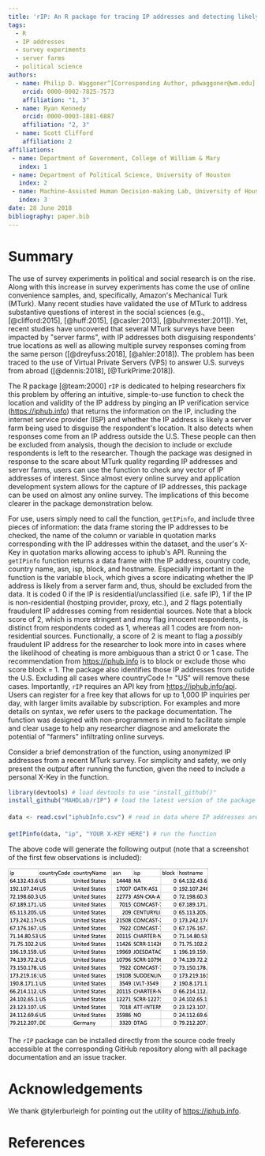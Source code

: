```yaml
---
title: 'rIP: An R package for tracing IP addresses and detecting likely responses from server farms'
tags:
  - R
  - IP addresses
  - survey experiments
  - server farms
  - political science
authors:
  - name: Philip D. Waggoner^[Corresponding Author, pdwaggoner@wm.edu]
    orcid: 0000-0002-7825-7573
    affiliation: "1, 3"
  - name: Ryan Kennedy
    orcid: 0000-0003-1881-6887
    affiliation: "2, 3"
  - name: Scott Clifford
    affiliation: 2
affiliations:
 - name: Department of Government, College of William & Mary
   index: 1
 - name: Department of Political Science, University of Houston
   index: 2
 - name: Machine-Assisted Human Decision-making Lab, University of Houston
   index: 3
date: 28 June 2018
bibliography: paper.bib
---
```


# Summary

The use of survey experiments in political and social research is on the rise. Along with this increase in survey experiments has come the use of online convenience samples, and, specifically, Amazon's Mechanical Turk (MTurk). Many recent studies have validated the use of MTurk to address substantive questions of interest in the social sciences (e.g., [@clifford:2015], [@huff:2015], [@casler:2013], [@buhrmester:2011]). Yet, recent studies have uncovered that several MTurk surveys have been impacted by "server farms", with IP addresses both disguising respondents' true locations as well as allowing multiple survey responses coming from the same person ([@dreyfuss:2018], [@ahler:2018]). The problem has been traced to the use of Virtual Private Servers (VPS) to answer U.S. surveys from abroad ([@dennis:2018], [@TurkPrime:2018]).

The R package [@team:2000] `rIP` is dedicated to helping researchers fix this problem by offering an intuitive, simple-to-use function to check the location and validity of the IP address by pinging an IP verification service (<https://iphub.info>) that returns the information on the IP, including the internet service provider (ISP) and whether the IP address is likely a server farm being used to disguise the respondent's location. It also detects when responses come from an IP address outside the U.S. These people can then be excluded from analysis, though the decision to include or exclude respondents is left to the researcher. Though the package was designed in response to the scare about MTurk quality regarding IP addresses and server farms, users can use the function to check any vector of IP addresses of interest. Since almost every online survey and application development system allows for the capture of IP addresses, this package can be used on almost any online survey. The implications of this become clearer in the package demonstration below.

For use, users simply need to call the function, `getIPinfo`, and include three pieces of information: the data frame storing the IP addresses to be checked, the name of the column or variable in quotation marks corresponding with the IP addresses within the dataset, and the user's X-Key in quotation marks allowing access to iphub's API. Running the `getIPinfo` function returns a data frame with the IP address, country code, country name, asn, isp, block, and hostname. Especially important in the function is the variable `block`, which gives a score indicating whether the IP address is likely from a server farm and, thus, should be excluded from the data. It is coded 0 if the IP is residential/unclassified (i.e. safe IP), 1 if the IP is non-residential (hostping provider, proxy, etc.), and 2 flags potentially fraudulent IP addresses coming from residential sources. Note that a block score of 2, which is more stringent and _may_ flag innocent respondents, is distinct from respondents coded as 1, whereas all 1 codes are from non-residential sources. Functionally, a score of 2 is meant to flag a _possibly_ fraudulent IP address for the researcher to look more into in cases where the likelihood of cheating is more ambiguous than a strict 0 or 1 case. The recommendation from <https://iphub.info> is to block or exclude those who score block = 1. The package also identifies those IP addresses from outide the U.S. Excluding all cases where countryCode != "US" will remove these cases. Importantly, `rIP` requires an API key from <https://iphub.info/api>. Users can register for a free key that allows for up to 1,000 IP inquiries per day, with larger limits available by subscription. For examples and more details on syntax, we refer users to the package documentation. The function was designed with non-programmers in mind to facilitate simple and clear usage to help any researcher diagnose and ameliorate the potential of "farmers" infiltrating online surveys.

Consider a brief demonstration of the function, using anonymized IP addresses from a recent MTurk survey. For simplicity and safety, we only present the _output_ after running the function, given the need to include a personal X-Key in the function.

```R
library(devtools) # load devtools to use "install_github()"
install_github("MAHDLab/rIP") # load the latest version of the package

data <- read.csv("iphubInfo.csv") # read in data where IP addresses are stored

getIPinfo(data, "ip", "YOUR X-KEY HERE") # run the function
```

The above code will generate the following output (note that a screenshot of the first few observations is included):

![Sample Output from rIP.](output.png)

The `rIP` package can be installed directly from the source code freely accessible at the corresponding GitHub repository along with all package documentation and an issue tracker.

# Acknowledgements

We thank @tylerburleigh for pointing out the utility of <https://iphub.info>.

# References
